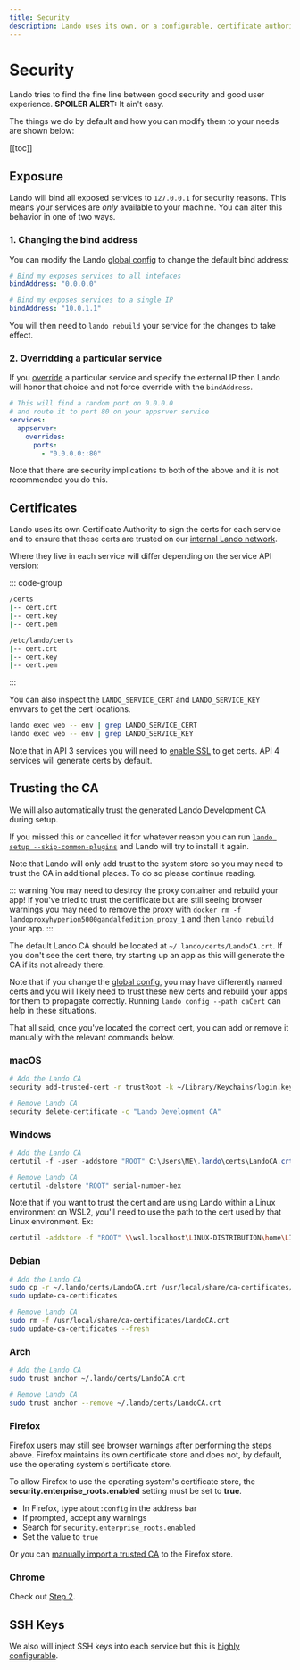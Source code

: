 ```yaml
---
title: Security
description: Lando uses its own, or a configurable, certificate authority to SSL/TLS secure all its local traffic, removing the need of local cert bypass flags or annoying browser warnings.
---
```


# Security

Lando tries to find the fine line between good security and good user experience. **SPOILER ALERT:** It ain't easy.

The things we do by default and how you can modify them to your needs are shown below:

[[toc]]

## Exposure

Lando will bind all exposed services to `127.0.0.1` for security reasons. This means your services are *only* available to your machine. You can alter this behavior in one of two ways.

### 1. Changing the bind address

You can modify the Lando [global config](./global.md) to change the default bind address:

```yaml
# Bind my exposes services to all intefaces
bindAddress: "0.0.0.0"
```

```yaml
# Bind my exposes services to a single IP
bindAddress: "10.0.1.1"
```

You will then need to `lando rebuild` your service for the changes to take effect.

### 2. Overridding a particular service

If you [override](./services/lando.md) a particular service and specify the external IP then Lando will honor that choice and not force override with the `bindAddress`.

```yaml
# This will find a random port on 0.0.0.0
# and route it to port 80 on your appsrver service
services:
  appserver:
    overrides:
      ports:
        - "0.0.0.0::80"
```

Note that there are security implications to both of the above and it is not recommended you do this.

## Certificates

Lando uses its own Certificate Authority to sign the certs for each service and to ensure that these certs are trusted on our [internal Lando network](./networking.md).

Where they live in each service will differ depending on the service API version:

::: code-group

```sh [API 3]
/certs
|-- cert.crt
|-- cert.key
|-- cert.pem
```

```sh [API 4]
/etc/lando/certs
|-- cert.crt
|-- cert.key
|-- cert.pem
```

:::

You can also inspect the `LANDO_SERVICE_CERT` and `LANDO_SERVICE_KEY` envvars to get the cert locations.

```sh
lando exec web -- env | grep LANDO_SERVICE_CERT
lando exec web -- env | grep LANDO_SERVICE_KEY
```

Note that in API 3 services you will need to [enable SSL](./services/lando.html#ssl) to get certs. API 4 services will generate certs by default.

## Trusting the CA

We will also automatically trust the generated Lando Development CA during setup.

If you missed this or cancelled it for whatever reason you can run [`lando setup --skip-common-plugins`](https://docs.lando.dev/cli/setup.html) and Lando will try to install it again.

Note that Lando will only add trust to the system store so you may need to trust the CA in additional places. To do so please continue reading.

::: warning You may need to destroy the proxy container and rebuild your app!
If you've tried to trust the certificate but are still seeing browser warnings you may need to remove the proxy with `docker rm -f landoproxyhyperion5000gandalfedition_proxy_1` and then `lando rebuild` your app.
:::

The default Lando CA should be located at `~/.lando/certs/LandoCA.crt`. If you don't see the cert there, try starting up an app as this will generate the CA if its not already there.

Note that if you change the [global config](./global.md), you may have differently named certs and you will likely need to trust these new certs and rebuild your apps for them to propagate correctly. Running `lando config --path caCert` can help in these situations.

That all said, once you've located the correct cert, you can add or remove it manually with the relevant commands below.

### macOS

```zsh
# Add the Lando CA
security add-trusted-cert -r trustRoot -k ~/Library/Keychains/login.keychain-db ~/.lando/certs/LandoCA.crt

# Remove Lando CA
security delete-certificate -c "Lando Development CA"
```

### Windows

```powershell
# Add the Lando CA
certutil -f -user -addstore "ROOT" C:\Users\ME\.lando\certs\LandoCA.crt

# Remove Lando CA
certutil -delstore "ROOT" serial-number-hex
```

Note that if you want to trust the cert and are using Lando within a Linux environment on WSL2, you'll need to use the path to the cert used by that Linux environment. Ex:

```sh
certutil -addstore -f "ROOT" \\wsl.localhost\LINUX-DISTRIBUTION\home\LINUX-USER\.lando\certs\LandoCA.crt
```

### Debian

```sh
# Add the Lando CA
sudo cp -r ~/.lando/certs/LandoCA.crt /usr/local/share/ca-certificates/LandoCA.crt
sudo update-ca-certificates

# Remove Lando CA
sudo rm -f /usr/local/share/ca-certificates/LandoCA.crt
sudo update-ca-certificates --fresh
```

### Arch

```sh
# Add the Lando CA
sudo trust anchor ~/.lando/certs/LandoCA.crt

# Remove Lando CA
sudo trust anchor --remove ~/.lando/certs/LandoCA.crt
```

### Firefox

Firefox users may still see browser warnings after performing the steps above. Firefox maintains its own certificate store and does not, by default, use the operating system's certificate store.

To allow Firefox to use the operating system's certificate store, the **security.enterprise_roots.enabled** setting must be set to **true**.

* In Firefox, type `about:config` in the address bar
* If prompted, accept any warnings
* Search for `security.enterprise_roots.enabled`
* Set the value to `true`

Or you can [manually import a trusted CA](https://support.mozilla.org/en-US/kb/setting-certificate-authorities-firefox) to the Firefox store.

### Chrome

Check out [Step 2](https://support.google.com/chrome/a/answer/6342302?hl=en).

## SSH Keys

We also will inject SSH keys into each service but this is [highly configurable](./ssh.md).
